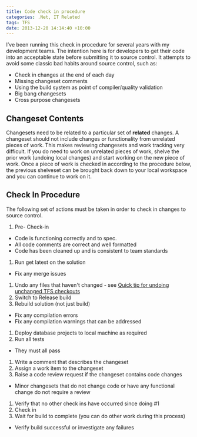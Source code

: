 ```yaml
---
title: Code check in procedure
categories: .Net, IT Related
tags: TFS
date: 2013-12-20 14:14:40 +10:00
---
```


I’ve been running this check in procedure for several years with my development teams. The intention here is for developers to get their code into an acceptable state before submitting it to source control. It attempts to avoid some classic bad habits around source control, such as:

* Check in changes at the end of each day
* Missing changeset comments
* Using the build system as point of compiler/quality validation
* Big bang changesets
* Cross purpose changesets

<!--more-->

## Changeset Contents

Changesets need to be related to a particular set of **related** changes. A changeset should not include changes or functionality from unrelated pieces of work. This makes reviewing changesets and work tracking very difficult. If you do need to work on unrelated pieces of work, shelve the prior work (undoing local changes) and start working on the new piece of work. Once a piece of work is checked in according to the procedure below, the previous shelveset can be brought back down to your local workspace and you can continue to work on it.

## Check In Procedure

The following set of actions must be taken in order to check in changes to source control.

1. Pre- Check-in 
  * Code is functioning correctly and to spec.
  * All code comments are correct and well formatted
  * Code has been cleaned up and is consistent to team standards
1. Run get latest on the solution 
  * Fix any merge issues
1. Undo any files that haven't changed - see [Quick tip for undoing unchanged TFS checkouts][0]
1. Switch to Release build
1. Rebuild solution (not just build) 
  * Fix any compilation errors
  * Fix any compilation warnings that can be addressed
1. Deploy database projects to local machine as required
1. Run all tests 
  * They must all pass
1. Write a comment that describes the changeset
1. Assign a work item to the changeset
1. Raise a code review request if the changeset contains code changes 
  * Minor changesets that do not change code or have any functional change do not require a review
1. Verify that no other check ins have occurred since doing #1
1. Check in
1. Wait for build to complete (you can do other work during this process) 
  * Verify build successful or investigate any failures


[0]: /2009/09/09/quick-tip-for-undoing-unchanged-tfs-checkouts/
